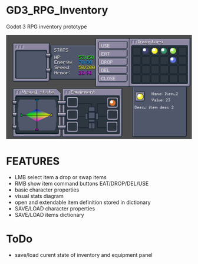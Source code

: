 # GD3_RPG_Inventory
Godot 3 RPG inventory prototype

![Alt text](Screenshot.png?raw=true "PREVIEW")

# FEATURES

* LMB select item a drop or swap items
* RMB show item command buttons EAT/DROP/DEL/USE
* basic character properties
* visual stats diagram
* open and extendable item definition stored in dictionary
* SAVE/LOAD character properties
* SAVE/LOAD items dictionary

# ToDo

* save/load curent state of inventory and equipment panel
